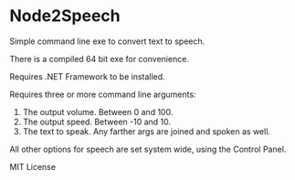 # Node2Speech
Simple command line exe to convert text to speech.

There is a compiled 64 bit exe for convenience.

Requires .NET Framework to be installed.

Requires three or more command line arguments:

1. The output volume. Between 0 and 100.
2. The output speed. Between -10 and 10.
3. The text to speak. Any farther args are joined and spoken as well.

All other options for speech are set system wide, using the Control Panel.

MIT License

